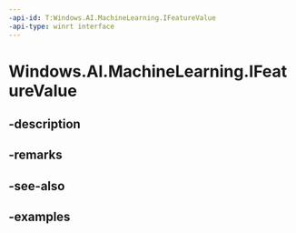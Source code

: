 ```yaml
---
-api-id: T:Windows.AI.MachineLearning.IFeatureValue
-api-type: winrt interface
---
```


<!-- Interface syntax.
public interface IFeatureValue 
-->

# Windows.AI.MachineLearning.IFeatureValue

## -description

## -remarks

## -see-also

## -examples


